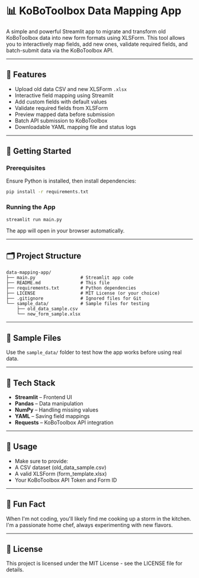 # 📊 KoBoToolbox Data Mapping App

A simple and powerful Streamlit app to migrate and transform old KoBoToolbox data into new form formats using XLSForm. This tool allows you to interactively map fields, add new ones, validate required fields, and batch-submit data via the KoBoToolbox API.

---

## 🧰 Features

- Upload old data CSV and new XLSForm `.xlsx`
- Interactive field mapping using Streamlit
- Add custom fields with default values
- Validate required fields from XLSForm
- Preview mapped data before submission
- Batch API submission to KoBoToolbox
- Downloadable YAML mapping file and status logs

---

## 🚀 Getting Started

### Prerequisites

Ensure Python is installed, then install dependencies:

```bash
pip install -r requirements.txt
```

### Running the App

```bash
streamlit run main.py
```

The app will open in your browser automatically.

---

## 🗂 Project Structure

```
data-mapping-app/
├── main.py                 # Streamlit app code
├── README.md               # This file
├── requirements.txt        # Python dependencies
├── LICENSE                 # MIT License (or your choice)
├── .gitignore              # Ignored files for Git
└── sample_data/            # Sample files for testing
    ├── old_data_sample.csv
    └── new_form_sample.xlsx
```

---

## 🧪 Sample Files

Use the `sample_data/` folder to test how the app works before using real data.

---

## 🧠 Tech Stack

- **Streamlit** – Frontend UI
- **Pandas** – Data manipulation
- **NumPy** – Handling missing values
- **YAML** – Saving field mappings
- **Requests** – KoBoToolbox API integration

---

## 🧪 Usage

- Make sure to provide:
- A CSV dataset (old_data_sample.csv)
- A valid XLSForm (form_template.xlsx)
- Your KoBoToolbox API Token and Form ID

---

## 🍳 Fun Fact

When I'm not coding, you'll likely find me cooking up a storm in the kitchen. I'm a passionate home chef, always experimenting with new flavors.

---

## 📄 License

This project is licensed under the MIT License - see the LICENSE file for details.